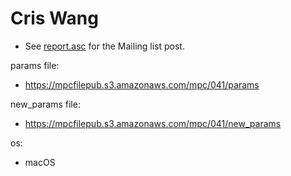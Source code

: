 # Cris Wang
* See [report.asc](./report.asc) for the Mailing list post.

params file:
* https://mpcfilepub.s3.amazonaws.com/mpc/041/params

new_params file:
* https://mpcfilepub.s3.amazonaws.com/mpc/041/new_params

os: 
* macOS
